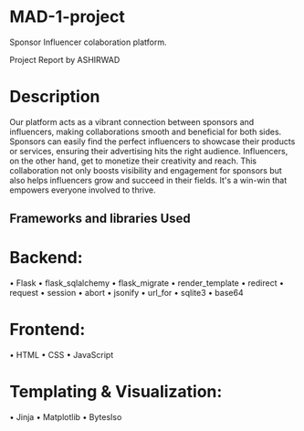 # MAD-1-project
Sponsor Influencer colaboration platform.

Project Report by ASHIRWAD

# Description

Our platform acts as a vibrant connection between sponsors and influencers, making collaborations smooth and beneficial for both sides. Sponsors can easily find the perfect influencers to showcase their products or services, ensuring their advertising hits the right audience. Influencers, on the other hand, get to monetize their creativity and reach. This collaboration not only boosts visibility and engagement for sponsors but also helps influencers grow and succeed in their fields. It's a win-win that empowers everyone involved to thrive.

## Frameworks and libraries Used 
# Backend:
 
•	Flask 
•	flask_sqlalchemy
•	flask_migrate
•	render_template
•	redirect
•	request
•	session
•	abort
•	jsonify
•	url_for
•	sqlite3
•	base64  

 
# Frontend:
 
•	HTML
•	CSS
•	JavaScript
 
# Templating & Visualization:
 
•	Jinja
•	Matplotlib
•	BytesIso

